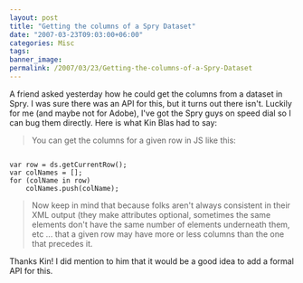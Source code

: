 ```yaml
---
layout: post
title: "Getting the columns of a Spry Dataset"
date: "2007-03-23T09:03:00+06:00"
categories: Misc 
tags: 
banner_image: 
permalink: /2007/03/23/Getting-the-columns-of-a-Spry-Dataset
---
```


A friend asked yesterday how he could get the columns from a dataset in Spry. I was sure there was an API for this, but it turns out there isn't. Luckily for me (and maybe not for Adobe), I've got the Spry guys on speed dial so I can bug them directly. Here is what Kin Blas had to say:
<!--more-->
<blockquote>
You can get the columns for a given row in JS like this:
</blockquote>

<code>
var row = ds.getCurrentRow();
var colNames = [];
for (colName in row)
	colNames.push(colName);
</code>

<blockquote>
Now keep in mind that because folks aren't always consistent in their XML output (they make attributes optional, sometimes the same elements don't have the same number of elements underneath them, etc ... that a given row may have more or less columns than the one that precedes it.
</blockquote>

Thanks Kin! I did mention to him that it would be a good idea to add a formal API for this.